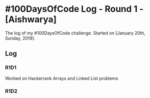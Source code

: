 # #100DaysOfCode Log - Round 1 - [Aishwarya]

The log of my #100DaysOfCode challenge. Started on [January 20th, Sunday, 2019].

## Log

### R1D1
Worked on Hackerrank Arrays and Linked List problems 

### R1D2
